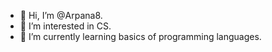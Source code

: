 - 👋 Hi, I’m @Arpana8.
- 👀 I’m interested in CS.
- 🌱 I’m currently learning basics of programming languages.

<!---
Arpana8/Arpana8 is a ✨ special ✨ repository because its `README.md` (this file) appears on your GitHub profile.
You can click the Preview link to take a look at your changes.
--->

